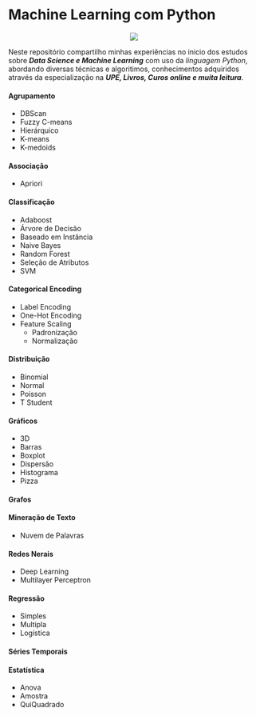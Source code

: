 # Machine Learning com Python

<p align="center"><img src="https://www.python.org/static/img/python-logo@2x.png"> </p>

Neste repositório compartilho minhas experiências no inicio dos estudos sobre ***Data Science e Machine Learning*** com uso da _linguagem Python_, abordando diversas técnicas e algoritimos, conhecimentos adquiridos através da especialização na ***UPE, Livros, Curos online e muita leitura***.

#### Agrupamento
- DBScan
- Fuzzy C-means
- Hierárquico
- K-means
- K-medoids 

#### Associação
- Apriori

#### Classificação
- Adaboost
- Árvore de Decisão
- Baseado em Instância
- Naive Bayes
- Random Forest
- Seleção de Atributos
- SVM

#### Categorical Encoding
- Label Encoding
- One-Hot Encoding
- Feature Scaling
  - Padronização
  - Normalização
#### Distribuição
- Binomial
- Normal
- Poisson
- T Student

#### Gráficos
- 3D
- Barras
- Boxplot
- Dispersão
- Histograma
- Pizza

#### Grafos

#### Mineração de Texto
- Nuvem de Palavras

#### Redes Nerais
- Deep Learning
- Multilayer Perceptron

#### Regressão
- Simples
- Multipla
- Logística

#### Séries Temporais

#### Estatística
- Anova
- Amostra
- QuiQuadrado